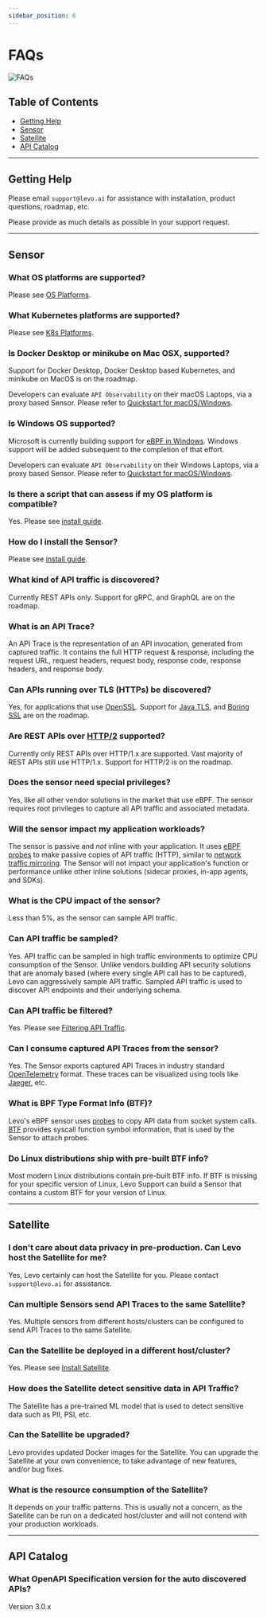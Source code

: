 ```yaml
---
sidebar_position: 6
---
```


# FAQs
![FAQs](../assets/FAQs.svg)

## Table of Contents

- [Getting Help](./faqs.md#getting-help)
- [Sensor](./faqs.md#sensor)
- [Satellite](./faqs.md#satellite)
- [API Catalog](./faqs.md#api-catalog)

------------------------------------------------------------------------------

## Getting Help
Please email `support@levo.ai` for assistance with installation, product questions, roadmap, etc.

Please provide as much details as possible in your support request.

------------------------------------------------------------------------------

## Sensor

### What OS platforms are supported?
Please see [OS Platforms](./supported-platforms.md#what-os-platforms-are-supported).

### What Kubernetes platforms are supported?
Please see [K8s Platforms](./supported-platforms.md#what-kubernetes-platforms-are-supported).

### Is Docker Desktop or minikube on Mac OSX, supported?
Support for Docker Desktop, Docker Desktop based Kubernetes, and minikube on MacOS is on the roadmap.

Developers can evaluate `API Observability` on their macOS Laptops, via a proxy based Sensor. Please refer to [Quickstart for macOS/Windows](../quickstart/quickstart-mitm.md).

### Is Windows OS supported?
Microsoft is currently building support for [eBPF in Windows](https://github.com/microsoft/ebpf-for-windows). Windows support will be added subsequent to the completion of that effort.

Developers can evaluate `API Observability` on their Windows Laptops, via a proxy based Sensor. Please refer to [Quickstart for macOS/Windows](../quickstart/quickstart-mitm.md).

### Is there a script that can assess if my OS platform is compatible?
Yes. Please see [install guide](../api-observability/install-guide/install-guide.md).

### How do I install the Sensor?
Please see [install guide](../api-observability/install-guide/install-guide.md).

### What kind of API traffic is discovered?
Currently REST APIs only. Support for gRPC, and GraphQL are on the roadmap.

### What is an API Trace?
An API Trace is the representation of an API invocation, generated from captured traffic. It contains the full HTTP request & response, including the request URL, request headers, request body, response code, response headers, and response body.

### Can APIs running over TLS (HTTPs) be discovered?
Yes, for applications that use [OpenSSL](https://www.openssl.org/). Support for [Java TLS](https://www.ateam-oracle.com/post/transport-level-security-tls-and-java), and [Boring SSL](https://boringssl.googlesource.com/boringssl/) are on the roadmap.

### Are REST APIs over [HTTP/2](https://en.wikipedia.org/wiki/HTTP/2) supported?
Currently only REST APIs over HTTP/1.x are supported. Vast majority of REST APIs still use HTTP/1.x. Support for HTTP/2 is on the roadmap.

### Does the sensor need special privileges?
Yes, like all other vendor solutions in the market that use eBPF. The sensor requires root privileges to capture all API traffic and associated metadata.

### Will the sensor impact my application workloads?
The sensor is passive and *not* inline with your application. It uses [eBPF probes](https://epbf.io) to make passive copies of API traffic (HTTP), similar to [network traffic mirroring](https://docs.aws.amazon.com/vpc/latest/mirroring/what-is-traffic-mirroring.html). The Sensor will not impact your application's function or performance unlike other inline solutions (sidecar proxies, in-app agents, and SDKs).

### What is the CPU impact of the sensor?
Less than 5%, as the sensor can sample API traffic.

### Can API traffic be sampled?
Yes. API traffic can be sampled in high traffic environments to optimize CPU consumption of the Sensor. Unlike vendors building API security solutions that are anomaly based (where every single API call has to be captured), Levo can aggressively sample API traffic. Sampled API traffic is used to discover API endpoints and their underlying schema.

### Can API traffic be filtered?
Yes. Please see [Filtering API Traffic](./common-tasks/sensor/filter-traffic.md).

### Can I consume captured API Traces from the sensor?
Yes. The Sensor exports captured API Traces in industry standard [OpenTelemetry](https://opentelemetry.io/docs/concepts/what-is-opentelemetry/) format. These traces can be visualized using tools like [Jaeger](https://www.jaegertracing.io/), etc.

### What is BPF Type Format Info (BTF)?
Levo's eBPF sensor uses [probes](https://ebpf.io/what-is-ebpf/#hook-overview) to copy API data from socket system calls. [BTF](https://www.kernel.org/doc/html/latest/bpf/btf.html) provides syscall function symbol information, that is used by the Sensor to attach probes.

### Do Linux distributions ship with pre-built BTF info?
Most modern Linux distributions contain pre-built BTF info. If BTF is missing for your specific version of Linux, Levo Support can build a Sensor that contains a custom BTF for your version of Linux.

------------------------------------------------------------------------------

## Satellite

### I don't care about data privacy in pre-production. Can Levo host the Satellite for me?
Yes, Levo certainly can host the Satellite for you. Please contact `support@levo.ai` for assistance.

### Can multiple Sensors send API Traces to the same Satellite?
Yes. Multiple sensors from different hosts/clusters can be configured to send API Traces to the same Satellite.

### Can the Satellite be deployed in a different host/cluster?
Yes. Please see [Install Satellite](../install-satellite/install-satellite).

### How does the Satellite detect sensitive data in API Traffic?
The Satellite has a pre-trained ML model that is used to detect sensitive data such as PII, PSI, etc.

### Can the Satellite be upgraded?
Levo provides updated Docker images for the Satellite. You can upgrade the Satellite at your own convenience, to take advantage of new features, and/or bug fixes.

### What is the resource consumption of the Satellite?
It depends on your traffic patterns. This is usually not a concern, as the Satellite can be run on a dedicated host/cluster and will not contend with your production workloads.

------------------------------------------------------------------------------

## API Catalog

### What OpenAPI Specification version for the auto discovered APIs?
Version 3.0.x